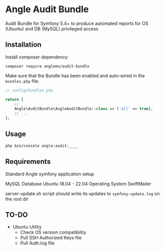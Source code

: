 # Angle Audit Bundle
Audit Bundle for Symfony 5.4+ to produce automated reports for OS (Ubuntu) and DB (MySQL) privileged access

## Installation
Install composer dependency:

```
composer require anglemx/audit-bundle
```

Make sure that the Bundle has been enabled and auto-wired in the `bundles.php` file.

```php
// config/bundles.php

return [
    // ...
    Angle\AuditBundle\AngleAuditBundle::class => ['all' => true],
    // ...
];
```

## Usage
```bash
php bin/console angle:audit:____
```


## Requirements
Standard Angle symfony application setup

MySQL Database
Ubuntu 18.04 - 22.04 Operating System
SwiftMailer


server-update.sh script should write its updates to `symfony-update.log` on the root dir

## TO-DO
- Ubuntu Utility
  - Check OS version compatibility
  - Pull SSH Authorized Keys file
  - Pull Auth.log file
